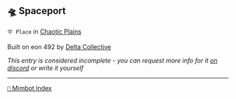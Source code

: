 ## 🛸 Spaceport

`🪧 Place` in [Chaotic Plains](<https://zeithalt.github.io/r/chaotic_plains.html>)

Built on eon 492 by [Delta Collective](<https://zeithalt.github.io/r/delta_collective.html>)

_This entry is considered incomplete - you can request more info for it [on discord](<https://discord.com/channels/562910943848169472/1173922660489633802>) or write it yourself_

-----
[`📑` Mimbot Index](<https://zeithalt.github.io/r/#6690>)
<!---
keywords:  dc, chaotic plains
aliases: 
-->